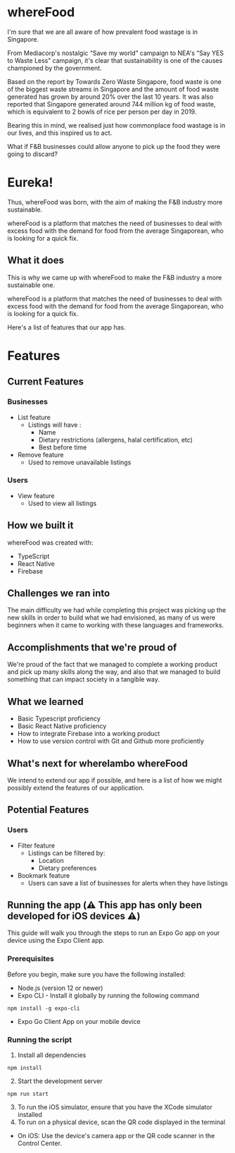 # whereFood
I'm sure that we are all aware of how prevalent food wastage is in Singapore.

From Mediacorp's nostalgic “Save my world” campaign to NEA's “Say YES to Waste Less” campaign, it's clear that sustainability is one of the causes championed by the government.

Based on the report by Towards Zero Waste Singapore, food waste is one of the biggest waste streams in Singapore and the amount of food waste generated has grown by around 20% over the last 10 years. It was also reported that Singapore generated around 744 million kg of food waste, which is equivalent to 2 bowls of rice per person per day in 2019.

Bearing this in mind, we realised just how commonplace food wastage is in our lives, and this inspired us to act.

What if F&B businesses could allow anyone to pick up the food they were going to discard?

# Eureka!

Thus, whereFood was born, with the aim of making the F&B industry more sustainable.

whereFood is a platform that matches the need of businesses to deal with excess food with the demand for food from the average Singaporean, who is looking for a quick fix.

## What it does
This is why we came up with whereFood to make the F&B industry a more sustainable one.

whereFood is a platform that matches the need of businesses to deal with excess food with the demand for food from the average Singaporean, who is looking for a quick fix.

Here's a list of features that our app has.

# Features

## Current Features

### Businesses

- List feature
    - Listings will have :
        - Name
        - Dietary restrictions (allergens, halal certification, etc)
        - Best before time
- Remove feature
    - Used to remove unavailable listings

### Users

- View feature
    - Used to view all listings

## How we built it
whereFood was created with:
- TypeScript
- React Native
- Firebase 

## Challenges we ran into
The main difficulty we had while completing this project was picking up the new skills in order to build what we had envisioned, as many of us were beginners when it came to working with these languages and frameworks.

## Accomplishments that we're proud of
We're proud of the fact that we managed to complete a working product and pick up many skills along the way, and also that we managed to build something that can impact society in a tangible way.

## What we learned
- Basic Typescript proficiency
- Basic React Native proficiency
- How to integrate Firebase into a working product
- How to use version control with Git and Github more proficiently

## What's next for wherelambo whereFood
We intend to extend our app if possible, and here is a list of how we might possibly extend the features of our application.

##

## Potential Features

### Users

- Filter feature
    - Listings can be filtered by:
        - Location
        - Dietary preferences
- Bookmark feature
    - Users can save a list of businesses for alerts when they have listings


## Running the app (⚠️ This app has only been developed for iOS devices ⚠️)
This guide will walk you through the steps to run an Expo Go app on your device using the Expo Client app.
### Prerequisites
Before you begin, make sure you have the following installed:
- Node.js (version 12 or newer)
- Expo CLI - Install it globally by running the following command
```
npm install -g expo-cli
```
- Expo Go Client App on your mobile device

### Running the script
1. Install all dependencies
```
npm install
```
2. Start the development server
```
npm run start
```
3. To run the iOS simulator, ensure that you have the XCode simulator installed
4. To run on a physical device, scan the QR code displayed in the terminal
- On iOS: Use the device's camera app or the QR code scanner in the Control Center.
